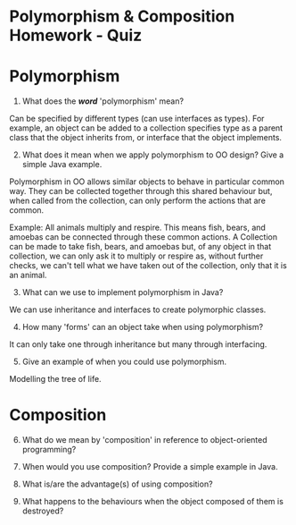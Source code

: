 # Polymorphism & Composition Homework - Quiz

# Polymorphism

1. What does the ___word___ 'polymorphism' mean?

  Can be specified by different types (can use interfaces as types). For example, an object can be added to a collection specifies type as a parent class that the object inherits from, or interface that the object implements.

2. What does it mean when we apply polymorphism to OO design? Give a simple Java example.

  Polymorphism in OO allows similar objects to behave in particular common way. They can be collected together through this shared behaviour but, when called from the collection, can only perform the actions that are common.

  Example:
  All animals multiply and respire. This means fish, bears, and amoebas can be connected through these common actions. A Collection<Animal> can be made to take fish, bears, and amoebas but, of any object in that collection, we can only ask it to multiply or respire as, without further checks, we can't tell what we have taken out of the collection, only that it is an animal.

3. What can we use to implement polymorphism in Java?

We can use inheritance and interfaces to create polymorphic classes.

4. How many 'forms' can an object take when using polymorphism?

It can only take one through inheritance but many through interfacing.

5. Give an example of when you could use polymorphism.

Modelling the tree of life.

# Composition

6. What do we mean by 'composition' in reference to object-oriented programming?

7. When would you use composition? Provide a simple example in Java.

8. What is/are the advantage(s) of using composition?

9. What happens to the behaviours when the object composed of them is destroyed?

